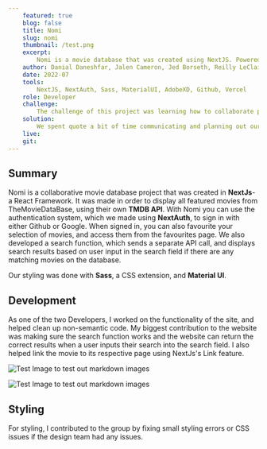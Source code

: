 ```yaml
---
    featured: true
    blog: false
    title: Nomi
    slug: nomi
    thumbnail: /test.png
    excerpt: 
        Nomi is a movie database that was created using NextJS. Powered by the TMDB API, Nomi can display the hottest recent movies, and also has a functional search and authentication system.
    author: Danial Daneshfar, Jalen Cameron, Jed Borseth, Reilly LeClaire
    date: 2022-07
    tools: 
        NextJS, NextAuth, Sass, MaterialUI, AdobeXD, Github, Vercel
    role: Developer
    challenge: 
        The challenge of this project was learning how to collaborate properly and effeciently in a group while working with a language we were not familiar with.
    solution:
        We spent quote a bit of time communicating and planning out our roles and tasks for this project. We split the group up to 2 developers and 2 designers with occasional overlap inbetween.
    live: 
    git:
---
```


## Summary

Nomi is a collaborative movie database project that was created in **NextJs**- a React Framework. It was made in order to display all featured movies from TheMovieDataBase, using their own **TMDB API**. With Nomi you can use the authentication system, which we made using **NextAuth**, to sign in with either Github or Google. When signed in, you can also favourite your selection of movies, and access them from the favourites page. We also developed a search function, which sends a separate API call, and displays search results based on user input in the search field if there are any matching movies on the database.

Our styling was done with **Sass**, a CSS extension, and **Material UI**.

## Development

As one of the two Developers, I worked on the functionality of the site, and helped clean up non-semantic code. My biggest contribution to the website was making sure the search function works and the website can return the correct results when a user inputs their search into the search field. I also helped link the movie to its respective page using NextJs's Link feature.

![Test Image to test out markdown images](/test.png "test")

![Test Image to test out markdown images](/test.png "test")

## Styling

For styling, I contributed to the group by fixing small styling errors or CSS issues if the design team had any issues.

